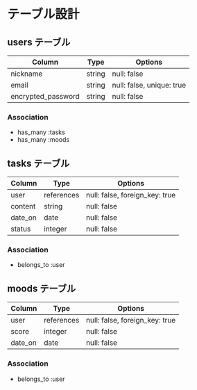 # テーブル設計

## users テーブル

| Column             | Type    | Options                   |
| ------------------ | ------- | ------------------------- |
| nickname           | string  | null: false               |
| email              | string  | null: false, unique: true |
| encrypted_password | string  | null: false               |

### Association

- has_many :tasks
- has_many :moods

## tasks テーブル

| Column  | Type       | Options                        |
| ------- | ---------- | ------------------------------ |
| user    | references | null: false, foreign_key: true |
| content | string     | null: false                    |
| date_on | date       | null: false                    |
| status  | integer    | null: false                    |

### Association

- belongs_to :user

## moods テーブル

| Column  | Type       | Options                        |
| ------- | ---------- | ------------------------------ |
| user    | references | null: false, foreign_key: true |
| score   | integer    | null: false                    |
| date_on | date       | null: false                    |

### Association

- belongs_to :user
